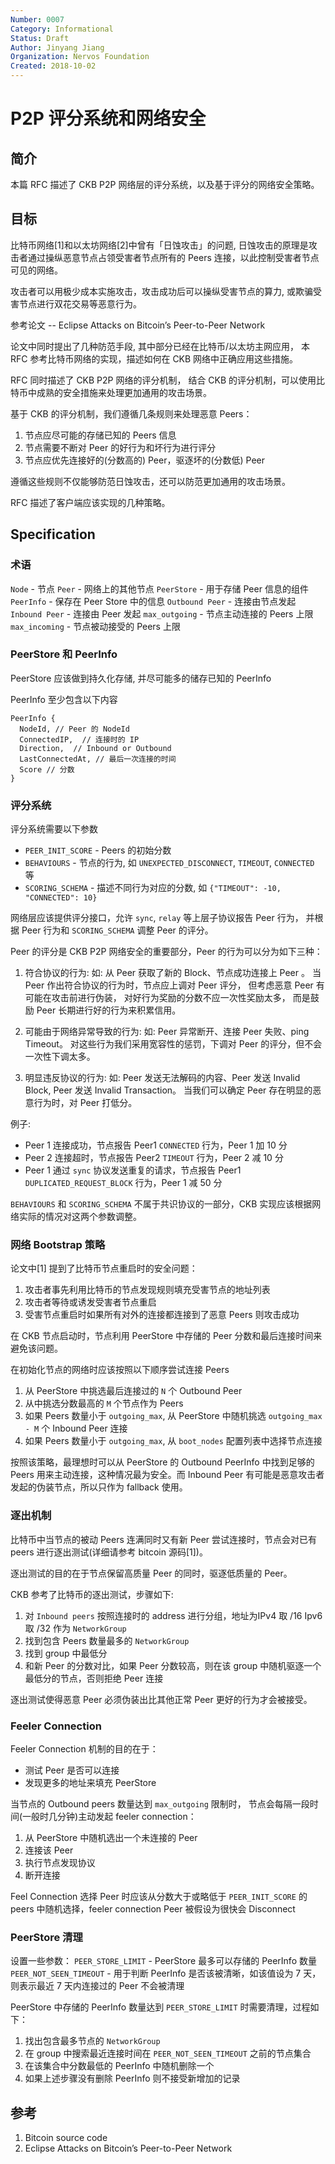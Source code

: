 ```yaml
---
Number: 0007
Category: Informational
Status: Draft
Author: Jinyang Jiang
Organization: Nervos Foundation
Created: 2018-10-02
---
```


# P2P 评分系统和网络安全

## 简介

本篇 RFC 描述了 CKB P2P 网络层的评分系统，以及基于评分的网络安全策略。


## 目标

比特币网络[1]和以太坊网络[2]中曾有「日蚀攻击」的问题,
日蚀攻击的原理是攻击者通过操纵恶意节点占领受害者节点所有的 Peers 连接，以此控制受害者节点可见的网络。

攻击者可以用极少成本实施攻击，攻击成功后可以操纵受害节点的算力, 或欺骗受害节点进行双花交易等恶意行为。

参考论文 -- Eclipse Attacks on Bitcoin’s Peer-to-Peer Network

论文中同时提出了几种防范手段, 其中部分已经在比特币/以太坊主网应用，
本 RFC 参考比特币网络的实现，描述如何在 CKB 网络中正确应用这些措施。

RFC 同时描述了 CKB P2P 网络的评分机制，
结合 CKB 的评分机制，可以使用比特币中成熟的安全措施来处理更加通用的攻击场景。

基于 CKB 的评分机制，我们遵循几条规则来处理恶意 Peers：

1. 节点应尽可能的存储已知的 Peers 信息
2. 节点需要不断对 Peer 的好行为和坏行为进行评分
3. 节点应优先连接好的(分数高的) Peer，驱逐坏的(分数低) Peer

遵循这些规则不仅能够防范日蚀攻击，还可以防范更加通用的攻击场景。

RFC 描述了客户端应该实现的几种策略。


## Specification

### 术语

`Node` - 节点
`Peer` - 网络上的其他节点
`PeerStore` - 用于存储 Peer 信息的组件
`PeerInfo` - 保存在 Peer Store 中的信息
`Outbound Peer` - 连接由节点发起
`Inbound Peer` - 连接由 Peer 发起
`max_outgoing` - 节点主动连接的 Peers 上限
`max_incoming` - 节点被动接受的 Peers 上限


### PeerStore 和 PeerInfo

PeerStore 应该做到持久化存储, 并尽可能多的储存已知的 PeerInfo

PeerInfo 至少包含以下内容

```
PeerInfo { 
  NodeId, // Peer 的 NodeId
  ConnectedIP,  // 连接时的 IP
  Direction,  // Inbound or Outbound
  LastConnectedAt, // 最后一次连接的时间
  Score // 分数
}
```

### 评分系统

评分系统需要以下参数

* `PEER_INIT_SCORE` - Peers 的初始分数
* `BEHAVIOURS` - 节点的行为, 如 `UNEXPECTED_DISCONNECT`, `TIMEOUT`, `CONNECTED` 等
* `SCORING_SCHEMA` - 描述不同行为对应的分数, 如 `{"TIMEOUT": -10, "CONNECTED": 10}`

网络层应该提供评分接口，允许 `sync`, `relay` 等上层子协议报告 Peer 行为，
并根据 Peer 行为和 `SCORING_SCHEMA` 调整 Peer 的评分。

Peer 的评分是 CKB P2P 网络安全的重要部分，Peer 的行为可以分为如下三种：

1. 符合协议的行为:
  如: 从 Peer 获取了新的 Block、节点成功连接上 Peer 。
  当 Peer 作出符合协议的行为时，节点应上调对 Peer 评分，
但考虑恶意 Peer 有可能在攻击前进行伪装，
对好行为奖励的分数不应一次性奖励太多，
而是鼓励 Peer 长期进行好的行为来积累信用。

2. 可能由于网络异常导致的行为:
   如: Peer 异常断开、连接 Peer 失败、ping Timeout。
对这些行为我们采用宽容性的惩罚，下调对 Peer 的评分，但不会一次性下调太多。
3. 明显违反协议的行为:
   如: Peer 发送无法解码的内容、Peer 发送 Invalid Block, Peer 发送 Invalid Transaction。
当我们可以确定 Peer 存在明显的恶意行为时，对 Peer 打低分。

例子:
* Peer 1 连接成功，节点报告 Peer1 `CONNECTED` 行为，Peer 1 加 10 分
* Peer 2 连接超时，节点报告 Peer2 `TIMEOUT` 行为，Peer 2 减 10 分
* Peer 1 通过 `sync` 协议发送重复的请求，节点报告 Peer1 `DUPLICATED_REQUEST_BLOCK` 行为，Peer 1 减 50 分

`BEHAVIOURS` 和 `SCORING_SCHEMA` 不属于共识协议的一部分，CKB 实现应该根据网络实际的情况对这两个参数调整。


### 网络 Bootstrap 策略

论文中[1] 提到了比特币节点重启时的安全问题：

1. 攻击者事先利用比特币的节点发现规则填充受害节点的地址列表
2. 攻击者等待或诱发受害者节点重启
3. 受害节点重启时如果所有对外的连接都连接到了恶意 Peers 则攻击成功


在 CKB 节点启动时，节点利用 PeerStore 中存储的 Peer 分数和最后连接时间来避免该问题。

在初始化节点的网络时应该按照以下顺序尝试连接 Peers

1. 从 PeerStore 中挑选最后连接过的 `N` 个 Outbound Peer
2. 从中挑选分数最高的 `M` 个节点作为 Peers
3. 如果 Peers 数量小于 `outgoing_max`, 从 PeerStore 中随机挑选 `outgoing_max - M` 个 Inbound Peer 连接
4. 如果 Peers 数量小于 `outgoing_max`, 从 `boot_nodes` 配置列表中选择节点连接

按照该策略，最理想时可以从 PeerStore 的 Outbound PeerInfo 中找到足够的 Peers 用来主动连接，这种情况最为安全。而 Inbound Peer 有可能是恶意攻击者发起的伪装节点，所以只作为 fallback 使用。

### 逐出机制

比特币中当节点的被动 Peers 连满同时又有新 Peer 尝试连接时，节点会对已有 peers 进行逐出测试(详细请参考 bitcoin 源码[1])。

逐出测试的目的在于节点保留高质量 Peer 的同时，驱逐低质量的 Peer。

CKB 参考了比特币的逐出测试，步骤如下:

1. 对 `Inbound peers` 按照连接时的 address 进行分组，地址为IPv4 取 /16 Ipv6 取 /32 作为 `NetworkGroup`
2. 找到包含 Peers 数量最多的 `NetworkGroup`
3. 找到 group 中最低分
4. 和新 Peer 的分数对比，如果 Peer 分数较高，则在该 group 中随机驱逐一个最低分的节点，否则拒绝 Peer 连接

逐出测试使得恶意 Peer 必须伪装出比其他正常 Peer 更好的行为才会被接受。

### Feeler Connection

Feeler Connection 机制的目的在于：

* 测试 Peer 是否可以连接
* 发现更多的地址来填充 PeerStore

当节点的 Outbound peers 数量达到 `max_outgoing` 限制时，
节点会每隔一段时间(一般时几分钟)主动发起 feeler connection：

1. 从 PeerStore 中随机选出一个未连接的 Peer
2. 连接该 Peer
3. 执行节点发现协议
4. 断开连接

Feel Connection 选择 Peer 时应该从分数大于或略低于 `PEER_INIT_SCORE` 的 peers 中随机选择，feeler connection Peer 被假设为很快会 Disconnect

### PeerStore 清理

设置一些参数：
`PEER_STORE_LIMIT` - PeerStore 最多可以存储的 PeerInfo 数量
`PEER_NOT_SEEN_TIMEOUT` - 用于判断 PeerInfo 是否该被清晰，如该值设为 7 天，则表示最近 7 天内连接过的 Peer 不会被清理

PeerStore 中存储的 PeerInfo 数量达到 `PEER_STORE_LIMIT` 时需要清理，过程如下：

1. 找出包含最多节点的 `NetworkGroup`
2. 在 group 中搜索最近连接时间在 `PEER_NOT_SEEN_TIMEOUT` 之前的节点集合
3. 在该集合中分数最低的 PeerInfo 中随机删除一个
4. 如果上述步骤没有删除 PeerInfo 则不接受新增加的记录


## 参考

1. Bitcoin source code
2. Eclipse Attacks on Bitcoin’s Peer-to-Peer Network

